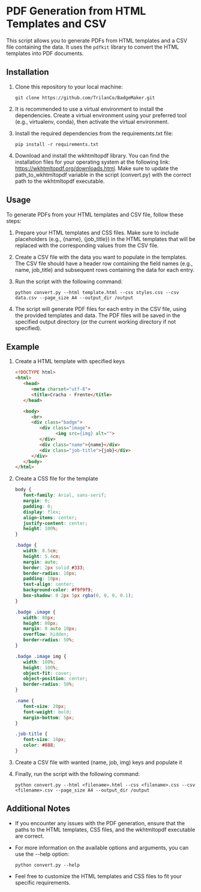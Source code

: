 # PDF Generation from HTML Templates and CSV

This script allows you to generate PDFs from HTML templates and a CSV file containing the data. It uses the `pdfkit` library to convert the HTML templates into PDF documents.

## Installation

1. Clone this repository to your local machine:

   ```shell
   git clone https://github.com/TrilanCo/BadgeMaker.git

2. It is recommended to use a virtual environment to install the dependencies. Create a virtual environment using your preferred tool (e.g., virtualenv, conda), then activate the virtual environment.

3. Install the required dependencies from the requirements.txt file:

   ```shell
   pip install -r requirements.txt

4. Download and install the wkhtmltopdf library. You can find the installation files for your operating system at the following link: https://wkhtmltopdf.org/downloads.html. Make sure to update the path_to_wkhtmltopdf variable in the script (convert.py) with the correct path to the wkhtmltopdf executable.

## Usage

To generate PDFs from your HTML templates and CSV file, follow these steps:

1. Prepare your HTML templates and CSS files. Make sure to include placeholders (e.g., {name}, {job_title}) in the HTML templates that will be replaced with the corresponding values from the CSV file.

2. Create a CSV file with the data you want to populate in the templates. The CSV file should have a header row containing the field names (e.g., name, job_title) and subsequent rows containing the data for each entry.

3. Run the script with the following command:

   ```shell
   python convert.py --html template.html --css styles.css --csv data.csv --page_size A4 --output_dir /output

4. The script will generate PDF files for each entry in the CSV file, using the provided templates and data. The PDF files will be saved in the specified output directory (or the current working directory if not specified).

## Example

1. Create a HTML template with specified keys

   ```html 
   <!DOCTYPE html>
   <html>
      <head>
         <meta charset="utf-8">
         <title>Cracha - Frente</title>
      </head>

      <body>
         <br>
         <div class="badge">
            <div class="image">
                  <img src={img} alt="">
            </div>
            <div class="name">{name}</div>
            <div class="job-title">{job}</div>
         </div>
      </body>
   </html>
   
2. Create a CSS file for the template

   ```css
   body {
      font-family: Arial, sans-serif;
      margin: 0;
      padding: 0;
      display: flex;
      align-items: center;
      justify-content: center;
      height: 100%;
   }

   .badge {
      width: 8.5cm;
      height: 5.4cm;
      margin: auto;
      border: 2px solid #333;
      border-radius: 10px;
      padding: 10px;
      text-align: center;
      background-color: #f9f9f9;
      box-shadow: 0 2px 5px rgba(0, 0, 0, 0.1);
   }

   .badge .image {
      width: 80px;
      height: 80px;
      margin: 0 auto 10px; 
      overflow: hidden;
      border-radius: 50%;
   }

   .badge .image img {
      width: 100%;
      height: 100%;
      object-fit: cover; 
      object-position: center; 
      border-radius: 50%;
   }

   .name {
      font-size: 20px;
      font-weight: bold;
      margin-bottom: 5px;
   }

   .job-title { 
      font-size: 16px;
      color: #888;
   }

3. Create a CSV file with wanted (name, job, img) keys and populate it

4. Finally, run the script with the following command:
   ```shell
   python convert.py --html <filename>.html --css <filename>.css --csv <filename>.csv --page_size A4 --output_dir /output

## Additional Notes
* If you encounter any issues with the PDF generation, ensure that the paths to the HTML templates, CSS files, and the wkhtmltopdf executable are correct.

* For more information on the available options and arguments, you can use the --help option:
   ```shell
   python convert.py --help

* Feel free to customize the HTML templates and CSS files to fit your specific requirements.
